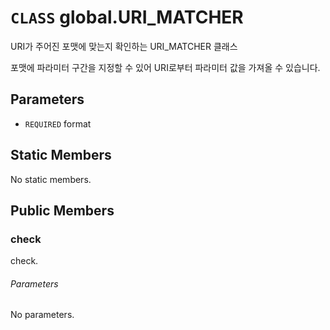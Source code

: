 # `CLASS` global.URI_MATCHER
URI가 주어진 포맷에 맞는지 확인하는 URI_MATCHER 클래스

포맷에 파라미터 구간을 지정할 수 있어 URI로부터 파라미터 값을 가져올 수 있습니다.

## Parameters
* `REQUIRED` format 

## Static Members
No static members.

## Public Members

### check
check.
###### Parameters
No parameters.
